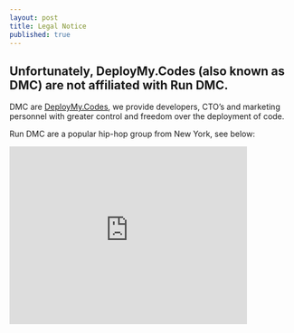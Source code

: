 ```yaml
---
layout: post
title: Legal Notice
published: true
---
```


## Unfortunately, DeployMy.Codes (also known as DMC) are not affiliated with Run DMC.

DMC are [DeployMy.Codes](http://blog.deploymy.codes/about/), we provide developers, CTO’s and marketing personnel with greater control and freedom over the deployment of code.

Run DMC are a popular hip-hop group from New York, see below:

<iframe width="420" height="315" src="https://www.youtube.com/embed/l-O5IHVhWj0" frameborder="0" allowfullscreen></iframe>